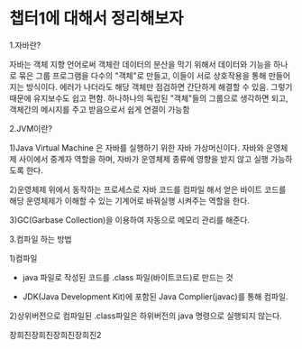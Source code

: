 # 챕터1에 대해서 정리해보자
1.자바란?

자바는 객체 지향 언어로써 객체란 데이터의 분산을 막기 위해서 데이터와 기능을 하나로 묶은 그룹
프로그램을 다수의 "객체"로 만들고, 이들이 서로 상호작용을 통해 만들어지는 방식이다.
에러가 나더라도 해당 객체만  점검하면 간단하게 해결할 수 있음. 그렇기 때문에 유지보수도 쉽고 편함.
하나하나의 독립된 "객체"들의 그룹으로 생각하면 되고, 객체간의 메시지를 주고 받음으로서 쉽게 연결이 가능함

2.JVM이란?

1)Java Virtual Machine 은 자바를 실행하기 위한 자바 가상머신이다. 자바와 운영체제 사이에서 중계자 역할을 하며, 자바가 운영체제 종류에 영향을 받지 않고 실행 가능하도록 한다.

2)운영체제 위에서 동작하는 프로세스로 자바 코드를 컴파일 해서 얻은 바이트 코드를 해당 운영체제가 이해할 수 있는 기계어로 바꿔실행 시켜주는 역할을 한다.

3)GC(Garbase Collection)을 이용하여 자동으로 메모리 관리를 해준다.

3.컴파일 하는 방법

1)컴파일

 - java 파일로 작성된 코드를 .class 파일(바이트코드)로 만드는 것

 - JDK(Java Development Kit)에 포함된 Java Complier(javac)를 통해 컴파일.

2)상위버전으로 컴파일된 .class파일은 하위버전의 java 명령으로 실행되지 않는다.

장희진장희진장희진장희진2


